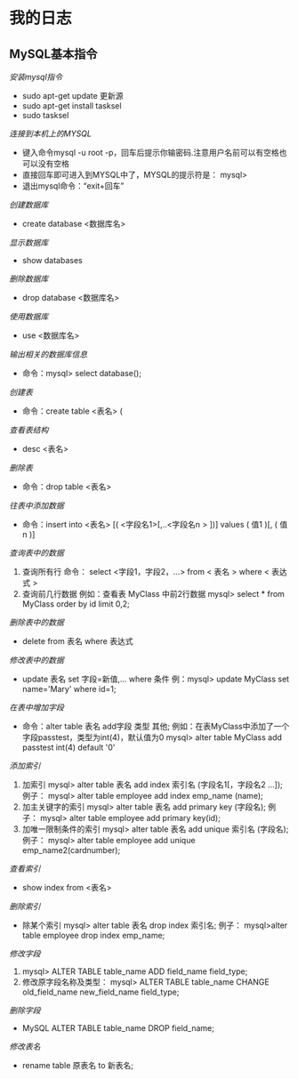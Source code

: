 # 我的日志

## MySQL基本指令

*安装mysql指令*
 - sudo apt-get update  更新源
 - sudo apt-get install tasksel
 - sudo tasksel
 
*连接到本机上的MYSQL*
 - 键入命令mysql -u root -p，回车后提示你输密码.注意用户名前可以有空格也可以没有空格
 - 直接回车即可进入到MYSQL中了，MYSQL的提示符是： mysql>
 - 退出mysql命令：“exit+回车”

*创建数据库*
 - create database <数据库名>
 
*显示数据库*
 - show databases

*删除数据库*
 - drop database <数据库名>
 
*使用数据库*
 - use <数据库名> 
 
*输出相关的数据库信息*
 - 命令：mysql> select database();
 
*创建表*
 - 命令：create table <表名> (
 
*查看表结构*
 - desc <表名>
 
*删除表*
 - 命令：drop table <表名>
 
*往表中添加数据*
 - 命令：insert into <表名> [( <字段名1>[,..<字段名n > ])] values ( 值1 )[, ( 值n )]
 
*查询表中的数据*
 1. 查询所有行 命令： select <字段1，字段2，...> from < 表名 > where < 表达式 >
 2. 查询前几行数据 例如：查看表 MyClass 中前2行数据 mysql> select * from MyClass order by id limit 0,2;
 
*删除表中的数据*
 - delete from 表名 where 表达式
 
*修改表中的数据*
 - update 表名 set 字段=新值,... where 条件 例：mysql> update MyClass set name='Mary' where id=1;
 
*在表中增加字段*
 - 命令：alter table 表名 add字段 类型 其他; 例如：在表MyClass中添加了一个字段passtest，类型为int(4)，默认值为0 mysql> alter table MyClass add passtest int(4) default '0'
 
*添加索引*
 1. 加索引 mysql> alter table 表名 add index 索引名 (字段名1[，字段名2 ...]); 例子： mysql> alter table employee add index emp_name (name);
 2. 加主关键字的索引 mysql> alter table 表名 add primary key (字段名); 例子： mysql> alter table employee add primary key(id);
 3. 加唯一限制条件的索引 mysql> alter table 表名 add unique 索引名 (字段名); 例子： mysql> alter table employee add unique emp_name2(cardnumber);
 
*查看索引*
 - show index from <表名>
 
*删除索引*
 - 除某个索引 mysql> alter table 表名 drop index 索引名; 例子： mysql>alter table employee drop index emp_name;
 
*修改字段*
 1. mysql> ALTER TABLE table_name ADD field_name field_type;
 2. 修改原字段名称及类型： mysql> ALTER TABLE table_name CHANGE old_field_name new_field_name field_type;
 
*删除字段*
 - MySQL ALTER TABLE table_name DROP field_name;
 
*修改表名*
 - rename table 原表名 to 新表名;

